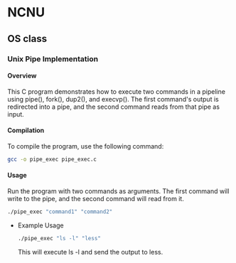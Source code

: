 # NCNU
## OS class
### Unix Pipe Implementation
#### Overview

This C program demonstrates how to execute two commands in a pipeline using pipe(), fork(), dup2(), and execvp(). The first command's output is redirected into a pipe, and the second command reads from that pipe as input.

#### Compilation

To compile the program, use the following command:
```bash
gcc -o pipe_exec pipe_exec.c
```
#### Usage

Run the program with two commands as arguments. The first command will write to the pipe, and the second command will read from it.
```bash
./pipe_exec "command1" "command2"
```
- Example Usage
    ```bash
    ./pipe_exec "ls -l" "less"
    ```
    This will execute ls -l and send the output to less.


